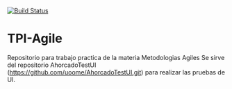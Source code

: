 [![Build Status](https://dev.azure.com/agileutnfrro/AhorcadoGame/_apis/build/status/uoome.TPI-Agile?branchName=master)](https://dev.azure.com/agileutnfrro/AhorcadoGame/_build/latest?definitionId=5&branchName=master)
# TPI-Agile
Repositorio para trabajo practica de la materia Metodologias Agiles 
Se sirve del repositorio AhorcadoTestUI (https://github.com/uoome/AhorcadoTestUI.git) para realizar las pruebas de UI.
